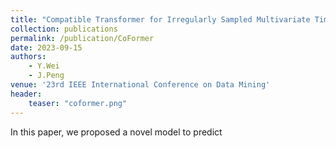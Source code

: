 ```yaml
---
title: "Compatible Transformer for Irregularly Sampled Multivariate Time Series"
collection: publications
permalink: /publication/CoFormer
date: 2023-09-15
authors:
    - Y.Wei
    - J.Peng
venue: '23rd IEEE International Conference on Data Mining'
header:
    teaser: "coformer.png"
---
```


In this paper, we proposed a novel model to predict